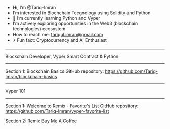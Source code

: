 -  Hi, I’m @Tariq-Imran
-  I’m interested in Blochchain Tecgnology using Solidity and Python
- 🌱 I’m currently learning Python and Vyper
- I’m actively exploring opportunities in the Web3 (blockchain technologies) ecosystem
- How to reach me: tariqul.imran@gmail.com 
- ⚡ Fun fact: Cryptocurrency and AI Enthusiast

<!---
Tariq-Imran/Tariq-Imran is a ✨ special ✨ repository because its `README.md` (this file) appears on your GitHub profile.
You can click the Preview link to take a look at your changes.
--->
***
Blockchain Developer, Vyper Smart Contract & Python
***

Section 1: Blockchain Basics
GitHub repository: https://github.com/Tariq-Imran/blockchain-basics

***

Vyper 101

*** 
Section 1: Welcome to Remix - Favorite's List
GitHub repository: https://github.com/Tariq-Imran/vyper-favorite-list

Section 2: Remix Buy Me A Coffee
